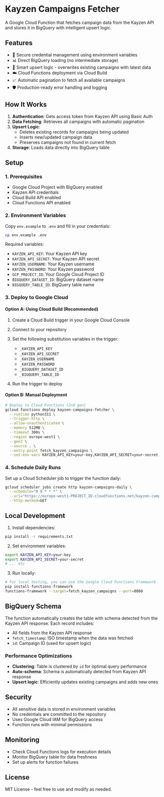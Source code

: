 # Kayzen Campaigns Fetcher

A Google Cloud Function that fetches campaign data from the Kayzen API and stores it in BigQuery with intelligent upsert logic.

## Features

- 🔐 Secure credential management using environment variables
- 📊 Direct BigQuery loading (no intermediate storage)
- 🔄 Smart upsert logic - overwrites existing campaigns with latest data
- ☁️ Cloud Functions deployment via Cloud Build
- 📈 Automatic pagination to fetch all available campaigns
- 🛡️ Production-ready error handling and logging

## How It Works

1. **Authentication**: Gets access token from Kayzen API using Basic Auth
2. **Data Fetching**: Retrieves all campaigns with automatic pagination
3. **Upsert Logic**: 
   - Deletes existing records for campaigns being updated
   - Inserts new/updated campaign data
   - Preserves campaigns not found in current fetch
4. **Storage**: Loads data directly into BigQuery table

## Setup

### 1. Prerequisites

- Google Cloud Project with BigQuery enabled
- Kayzen API credentials
- Cloud Build API enabled
- Cloud Functions API enabled

### 2. Environment Variables

Copy `env.example` to `.env` and fill in your credentials:

```bash
cp env.example .env
```

Required variables:
- `KAYZEN_API_KEY`: Your Kayzen API key
- `KAYZEN_API_SECRET`: Your Kayzen API secret
- `KAYZEN_USERNAME`: Your Kayzen username
- `KAYZEN_PASSWORD`: Your Kayzen password
- `GCP_PROJECT_ID`: Your Google Cloud Project ID
- `BIGQUERY_DATASET_ID`: BigQuery dataset name
- `BIGQUERY_TABLE_ID`: BigQuery table name

### 3. Deploy to Google Cloud

#### Option A: Using Cloud Build (Recommended)

1. Create a Cloud Build trigger in your Google Cloud Console
2. Connect to your repository
3. Set the following substitution variables in the trigger:
   - `_KAYZEN_API_KEY`
   - `_KAYZEN_API_SECRET`
   - `_KAYZEN_USERNAME`
   - `_KAYZEN_PASSWORD`
   - `_BIGQUERY_DATASET_ID`
   - `_BIGQUERY_TABLE_ID`

4. Run the trigger to deploy

#### Option B: Manual Deployment

```bash
# Deploy to Cloud Functions (2nd gen)
gcloud functions deploy kayzen-campaigns-fetcher \
  --runtime python311 \
  --trigger-http \
  --allow-unauthenticated \
  --memory 512MB \
  --timeout 300s \
  --region europe-west1 \
  --gen2 \
  --source . \
  --entry-point fetch_kayzen_campaigns \
  --set-env-vars KAYZEN_API_KEY=your-key,KAYZEN_API_SECRET=your-secret,...
```

### 4. Schedule Daily Runs

Set up a Cloud Scheduler job to trigger the function daily:

```bash
gcloud scheduler jobs create http kayzen-campaigns-daily \
  --schedule="0 9 * * *" \
  --uri="https://europe-west1-PROJECT_ID.cloudfunctions.net/kayzen-campaigns-fetcher" \
  --http-method=GET
```

## Local Development

1. Install dependencies:
```bash
pip install -r requirements.txt
```

2. Set environment variables:
```bash
export KAYZEN_API_KEY=your-key
export KAYZEN_API_SECRET=your-secret
# ... etc
```

3. Run locally:
```bash
# For local testing, you can use the Google Cloud Functions Framework
pip install functions-framework
functions-framework --target=fetch_kayzen_campaigns --port=8080
```

## BigQuery Schema

The function automatically creates the table with schema detected from the Kayzen API response. Each record includes:

- All fields from the Kayzen API response
- `fetch_timestamp`: ISO timestamp when the data was fetched
- `id`: Campaign ID (used for upsert logic)

### Performance Optimizations

- **Clustering**: Table is clustered by `id` for optimal query performance
- **Auto-schema**: Schema is automatically detected from Kayzen API response
- **Upsert logic**: Efficiently updates existing campaigns and adds new ones

## Security

- All sensitive data is stored in environment variables
- No credentials are committed to the repository
- Uses Google Cloud IAM for BigQuery access
- Function runs with minimal permissions

## Monitoring

- Check Cloud Functions logs for execution details
- Monitor BigQuery table for data freshness
- Set up alerts for function failures

## License

MIT License - feel free to use and modify as needed.
